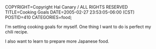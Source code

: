 COPYRIGHT=Copyright Hal Canary / ALL RIGHTS RESERVED
TITLE=Cooking Goals
DATE=2005-02-27 23:53:05-06:00 (CST)
POSTID=410
CATEGORIES=food;

I'm setting cooking goals for myself. One thing I want to do is perfect my chili recipe.

I also want to learn to prepare more Japanese food.
